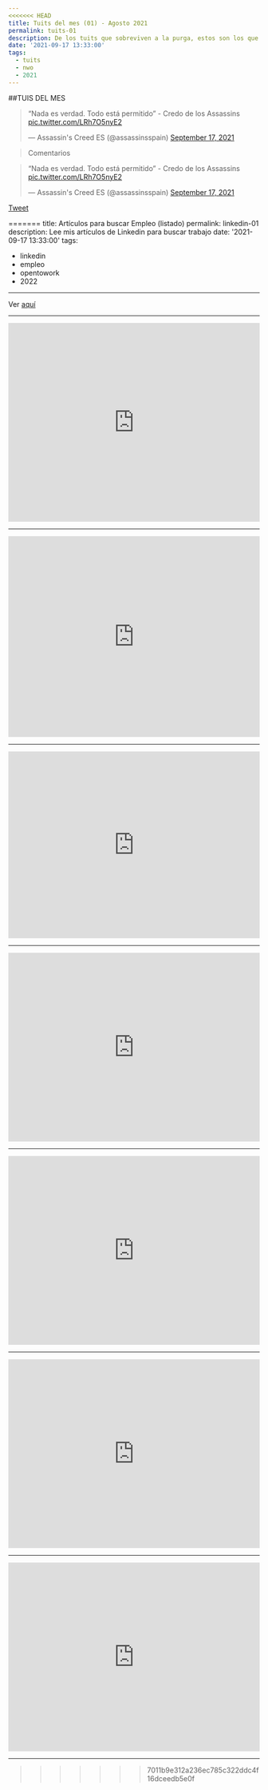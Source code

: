```yaml
---
<<<<<<< HEAD
title: Tuits del mes (01) - Agosto 2021
permalink: tuits-01
description: De los tuits que sobreviven a la purga, estos son los que más me gustan.
date: '2021-09-17 13:33:00'
tags: 
  - tuits
  - nwo
  - 2021
---
```



##TUIS DEL MES
<blockquote class="twitter-tweet"><p lang="es" dir="ltr">“Nada es verdad. Todo está permitido” - Credo de los Assassins <a href="https://t.co/LRh7O5nyE2">pic.twitter.com/LRh7O5nyE2</a></p>&mdash; Assassin&#39;s Creed ES (@assassinsspain) <a href="https://twitter.com/assassinsspain/status/1438830835856199684?ref_src=twsrc%5Etfw">September 17, 2021</a></blockquote> <script async src="https://platform.twitter.com/widgets.js" charset="utf-8"></script>

> Comentarios

<blockquote class="twitter-tweet" data-dnt="true" data-theme="dark"><p lang="es" dir="ltr">“Nada es verdad. Todo está permitido” - Credo de los Assassins <a href="https://t.co/LRh7O5nyE2">pic.twitter.com/LRh7O5nyE2</a></p>&mdash; Assassin&#39;s Creed ES (@assassinsspain) <a href="https://twitter.com/assassinsspain/status/1438830835856199684?ref_src=twsrc%5Etfw">September 17, 2021</a></blockquote> <script async defer src="https://platform.twitter.com/widgets.js" charset="utf-8"></script>


<a
class="twitter-share-button"
href="https://twitter.com/CarrefourGaming/status/1438835240945037315"
data-dnt="true">
Tweet</a>
<script async defer
src="//platform.twitter.com/widgets.js"
charset="utf-8">
</script>
=======
title: Artículos para buscar Empleo (listado)
permalink: linkedin-01
description: Lee mis artículos de Linkedin para buscar trabajo 
date: '2021-09-17 13:33:00'
tags: 
  - linkedin
  - empleo
  - opentowork
  - 2022
---
Ver [aquí](https://www.linkedin.com/in/srgrigo/recent-activity/posts/)

--- 

<iframe src="https://www.linkedin.com/embed/feed/update/urn:li:ugcPost:6949302375438282752" height="398" width="504" frameborder="0" allowfullscreen="" title="Publicación integrada"></iframe>

---

<iframe src="https://www.linkedin.com/embed/feed/update/urn:li:ugcPost:6944750425615032320" height="402" width="504" frameborder="0" allowfullscreen="" title="Publicación integrada"></iframe>

---

<iframe src="https://www.linkedin.com/embed/feed/update/urn:li:ugcPost:6939675593290493952" height="374" width="504" frameborder="0" allowfullscreen="" title="Publicación integrada"></iframe>

---

<iframe src="https://www.linkedin.com/embed/feed/update/urn:li:ugcPost:6939311979123621888" height="378" width="504" frameborder="0" allowfullscreen="" title="Publicación integrada"></iframe>

---

<iframe src="https://www.linkedin.com/embed/feed/update/urn:li:ugcPost:6936696197516562432" height="378" width="504" frameborder="0" allowfullscreen="" title="Publicación integrada"></iframe>

---

<iframe src="https://www.linkedin.com/embed/feed/update/urn:li:ugcPost:6936630466783416320" height="378" width="504" frameborder="0" allowfullscreen="" title="Publicación integrada"></iframe>

---

<iframe src="https://www.linkedin.com/embed/feed/update/urn:li:ugcPost:6935700675091681280" height="378" width="504" frameborder="0" allowfullscreen="" title="Publicación integrada"></iframe>

---

>>>>>>> 7011b9e312a236ec785c322ddc4f16dceedb5e0f
